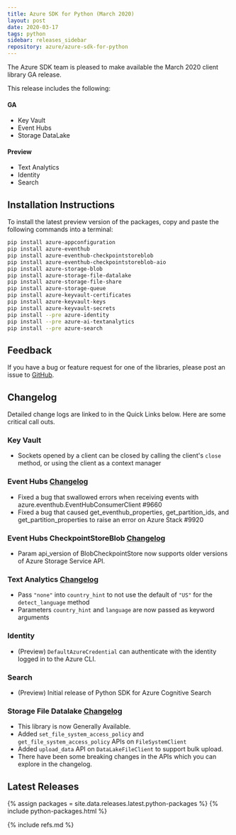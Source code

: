 ```yaml
---
title: Azure SDK for Python (March 2020)
layout: post
date: 2020-03-17
tags: python
sidebar: releases_sidebar
repository: azure/azure-sdk-for-python
---
```


The Azure SDK team is pleased to make available the March 2020 client library GA release.

This release includes the following:

#### GA

- Key Vault
- Event Hubs
- Storage DataLake

#### Preview

- Text Analytics
- Identity
- Search


## Installation Instructions

To install the latest preview version of the packages, copy and paste the following commands into a terminal:

```bash
pip install azure-appconfiguration
pip install azure-eventhub
pip install azure-eventhub-checkpointstoreblob
pip install azure-eventhub-checkpointstoreblob-aio
pip install azure-storage-blob
pip install azure-storage-file-datalake
pip install azure-storage-file-share
pip install azure-storage-queue
pip install azure-keyvault-certificates
pip install azure-keyvault-keys
pip install azure-keyvault-secrets
pip install --pre azure-identity
pip install --pre azure-ai-textanalytics
pip install --pre azure-search
```

## Feedback

If you have a bug or feature request for one of the libraries, please post an issue to [GitHub](https://github.com/azure/azure-sdk-for-python/issues).

## Changelog

Detailed change logs are linked to in the Quick Links below. Here are some critical call outs.

### Key Vault

- Sockets opened by a client can be closed by calling the client's `close` method, or using the client as a context manager

### Event Hubs [Changelog](https://github.com/Azure/azure-sdk-for-python/blob/master/sdk/eventhub/azure-eventhub/CHANGELOG.md#501-2020-03-09)
- Fixed a bug that swallowed errors when receiving events with azure.eventhub.EventHubConsumerClient #9660
- Fixed a bug that caused get_eventhub_properties, get_partition_ids, and get_partition_properties to raise an error on Azure Stack #9920

### Event Hubs CheckpointStoreBlob [Changelog](https://github.com/Azure/azure-sdk-for-python/blob/master/sdk/eventhub/azure-eventhub-checkpointstoreblob/CHANGELOG.md#110-2020-03-09)

- Param api_version of BlobCheckpointStore now supports older versions of Azure Storage Service API.

### Text Analytics [Changelog](https://github.com/Azure/azure-sdk-for-python/blob/master/sdk/textanalytics/azure-ai-textanalytics/CHANGELOG.md#change-log-azure-ai-textanalytics)

- Pass `"none"` into `country_hint` to not use the default of `"US"` for the `detect_language` method
- Parameters `country_hint` and `language` are now passed as keyword arguments

### Identity
- (Preview) `DefaultAzureCredential` can authenticate with the identity logged in to the Azure CLI.

### Search
- (Preview) Initial release of Python SDK for Azure Cognitive Search

### Storage File Datalake [Changelog](https://github.com/Azure/azure-sdk-for-python/blob/master/sdk/storage/azure-storage-file-datalake/CHANGELOG.md)
- This library is now Generally Available.
- Added `set_file_system_access_policy` and `get_file_system_access_policy` APIs on `FileSystemClient`
- Added `upload_data` API on `DataLakeFileClient` to support bulk upload.
- There have been some breaking changes in the APIs which you can explore in the changelog.

## Latest Releases

{% assign packages = site.data.releases.latest.python-packages %}
{% include python-packages.html %}

{% include refs.md %}
